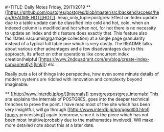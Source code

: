 #+TITLE: Daily Notes Friday, 29/11/2019
** [[https://github.com/postgres/postgres/blob/master/src/backend/access/heap/README.HOT][HOT]]                                             :heap_only_tuple:postgres:
Effect on Index update due to a table update can be classified into cold and hot, cold, when an indexed column is modified and hot when not, for hot there is no necessity to update an index and this feature does exactly that.
This feature also facilitates vacuuming(garbage collection) at a single page granularity instead of a typical full table one which is very costly.
The README talks about various other advantages and a few disadvantages due to this approach, Its affect on other operations like concurrent index creation(helpful [[https://www.2ndquadrant.com/en/blog/create-index-concurrently/][link]]) etc.

Really puts a lot of things into perspective, how even some minute details of modern systems are riddled with innovation and complexity beyond imaginable.

** [[http://www.interdb.jp/pg/][Internals]]                                    :postgres:postgres_internals:
This site explains the internals of POSTGRES, goes into the deeper technical trenches to prove the point. 
I have read most of the site which has been very insightful, will go through [[http://www.interdb.jp/pg/pgsql03.html][query processing]] again tomorrow, since it is the piece which has not been most intuitive(probably due to the mathematics involved).
Will make more detailed note about this at a later date.
